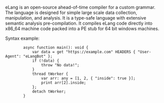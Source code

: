 eLang is an open-source ahead-of-time compiler for a custom grammar. The language is designed for simple large scale data collection, manipulation, and analysis. It is a type-safe language with extensive semantic analysis pre-compilation. It compiles eLang code directly into x86_64 machine code packed into a PE stub for 64 bit windows machines. 

Syntax example:

```
        async function main(): void {
            var data = get "https://example.com" HEADERS { "User-Agent": "eLangBot" };
            if (!data) {
                throw "No data!";
            }
            thread tWorker {
                var arr: any = [1, 2, { "inside": true }];
                print arr[2].inside;
            };
            detach tWorker;
        }
```

